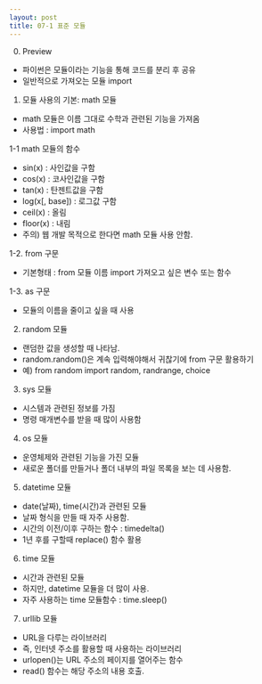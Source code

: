 ```yaml
---
layout: post
title: 07-1 표준 모듈
---
```


0. Preview
- 파이썬은 모듈이라는 기능을 통해 코드를 분리 후 공유
- 일반적으로 가져오는 모듈 import

1. 모듈 사용의 기본: math 모듈
- math 모듈은 이름 그대로 수학과 관련된 기능을 가져옴
- 사용법 : import math

1-1 math 모듈의 함수
- sin(x) : 사인값을 구함
- cos(x) : 코사인값을 구함
- tan(x) : 탄젠트값을 구함
- log(x[, base]) : 로그값 구함
- ceil(x) : 올림
- floor(x) : 내림
- 주의) 웹 개발 목적으로 한다면 math 모듈 사용 안함.

1-2. from 구문
- 기본형태 : from 모듈 이름 import 가져오고 싶은 변수 또는 함수

1-3. as 구문
- 모듈의 이름을 줄이고 싶을 때 사용

2. random 모듈
- 랜덤한 값을 생성할 때 나타남.
- random.random()은 계속 입력해야해서 귀찮기에 from 구문 활용하기
- 예) from random import random, randrange, choice

3. sys 모듈
- 시스템과 관련된 정보를 가짐
- 명령 매개변수를 받을 때 많이 사용함

4. os 모듈
- 운영체제와 관련된 기능을 가진 모듈
- 새로운 폴더를 만들거나 폴더 내부의 파일 목록을 보는 데 사용함.

5. datetime 모듈
- date(날짜), time(시간)과 관련된 모듈
- 날짜 형식을 만들 때 자주 사용함.
- 시간의 이전/이후 구하는 함수 : timedelta()
- 1년 후를 구할때 replace() 함수 활용

6. time 모듈
- 시간과 관련된 모듈
- 하지만, datetime 모듈을 더 많이 사용.
- 자주 사용하는 time 모듈함수 : time.sleep()

7. urllib 모듈
- URL을 다루는 라이브러리
- 즉, 인터넷 주소를 활용할 때 사용하는 라이브러리
- urlopen()는 URL 주소의 페이지를 열어주는 함수
- read() 함수는 해당 주소의 내용 호출.
